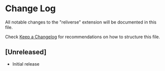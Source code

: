 # Change Log

All notable changes to the "reliverse" extension will be documented in this file.

Check [Keep a Changelog](http://keepachangelog.com/) for recommendations on how to structure this file.

## [Unreleased]

- Initial release